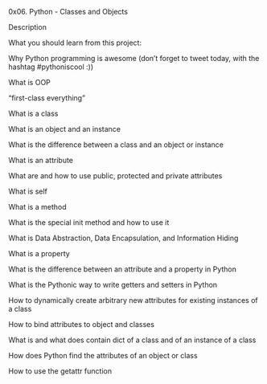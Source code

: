 0x06. Python - Classes and Objects

Description

What you should learn from this project:



Why Python programming is awesome (don’t forget to tweet today, with the hashtag #pythoniscool :))

What is OOP

“first-class everything”

What is a class

What is an object and an instance

What is the difference between a class and an object or instance

What is an attribute

What are and how to use public, protected and private attributes

What is self

What is a method

What is the special init method and how to use it

What is Data Abstraction, Data Encapsulation, and Information Hiding

What is a property

What is the difference between an attribute and a property in Python

What is the Pythonic way to write getters and setters in Python

How to dynamically create arbitrary new attributes for existing instances of a class

How to bind attributes to object and classes

What is and what does contain dict of a class and of an instance of a class

How does Python find the attributes of an object or class

How to use the getattr function
